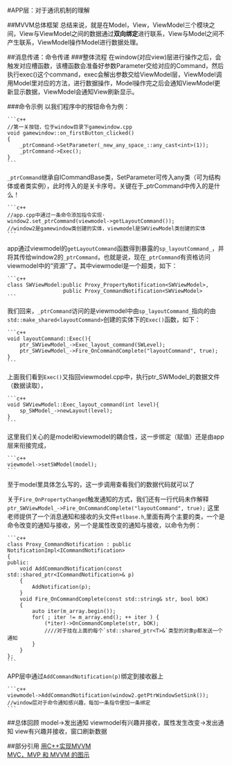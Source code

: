 #APP层：对于通讯机制的理解

##MVVM总体框架
总结来说，就是在Model，View，ViewModel三个模块之间，View与ViewModel之间的数据通过**双向绑定**进行联系，View与Model之间不产生联系，ViewModel操作Model进行数据处理。

##消息传递：命令传递
###整体流程
在window(对应view)层进行操作之后，会触发对应槽函数，该槽函数会准备好参数Parameter交给对应的Command，然后执行exec()这个command，exec会解出参数交给ViewModel层，ViewModel调用Model里对应的方法，进行数据操作，Model操作完之后会通知ViewModel更新显示数据，ViewModel会通知View刷新显示。

###命令示例
以我们程序中的按钮命令为例：

	```c++
	//第一关按钮，位于window目录下gamewindow.cpp    
	void gamewindow::on_firstButton_clicked()
	{
	    _ptrCommand->SetParameter(_new_any_space_::any_cast<int>(1));
	    _ptrCommand->Exec();
	}
	```

`_ptrCommand`继承自ICommandBase类，SetParameter可传入any类（可为结构体或者类实例），此时传入的是<int>关卡序号。关键在于_ptrCommand中传入的是什么！

	```c++
	//app.cpp中通过一条命令添加指令实现·
	window2.set_ptrCommand(viewmodel->getLayoutCommand());
	//window2是gamewindow类创建的实体，viewmodel是SWViewModel类创建的实体
	```

app通过viewmodel的`getLayoutCommand`函数得到暴露的`sp_layoutCommand_`，并将其传给window2的`_ptrCommand`，也就是说，现在`_ptrCommand`有资格访问viewmodel中的“资源”了。其中viewmodel是一个超类，如下：

	```c++
	class SWViewModel:public Proxy_PropertyNotification<SWViewModel>,
        			  public Proxy_CommandNotification<SWViewModel>
    ```

我们回来，`_ptrCommand`访问的是viewmodel中由`sp_layoutCommand_`指向的由`std::make_shared<layoutCommand>`创建的实体下的`Exec()`函数，如下：

	```c++
	void layoutCommand::Exec(){
	    ptr_SWViewModel_->Exec_layout_command(SWLevel);
	    ptr_SWViewModel_->Fire_OnCommandComplete("layoutCommand", true);
	}
	```

上面我们看到`Exec()`又指回viewmodel.cpp中，执行ptr_SWModel_的数据文件（数据读取），

	```c++
	void SWViewModel::Exec_layout_command(int level){
	    sp_SWModel_->newLayout(level);
	}
	```

这里我们关心的是model和viewmodel的耦合性，这一步绑定（赋值）还是由app层来衔接完成，

	```c++
	viewmodel->setSWModel(model);
	```


至于model里具体怎么写的，这一步调用查看我们的数据代码就可以了

关于`Fire_OnPropertyChanged`触发通知的方式，我们还有一行代码未作解释
`ptr_SWViewModel_->Fire_OnCommandComplete("layoutCommand", true);`
这里老师提供了一个消息通知和接收的头文件`etlbase.h`,里面有两个主要的类，一个是命令改变的通知与接收，另一个是属性改变的通知与接收，以命令为例：

	```c++
	class Proxy_CommandNotification : public NotificationImpl<ICommandNotification>
	{
	public:
		void AddCommandNotification(const std::shared_ptr<ICommandNotification>& p)
		{
			AddNotification(p);
		}
		void Fire_OnCommandComplete(const std::string& str, bool bOK)
		{
			auto iter(m_array.begin());
			for( ; iter != m_array.end(); ++ iter ) {
				(*iter)->OnCommandComplete(str, bOK);
				////对于挂在上面的每个`std::shared_ptr<T>&`类型的对象p都发送一个通知
			}
		}
	};
	```

APP层中通过`AddCommandNotification(p)`绑定到接收器上

	```c++
	viewmodel->AddCommandNotification(window2.getPtrWindowSetSink());
	//window层对于命令通知感兴趣，每加一条指令便加一条绑定
	```

##总体回顾
model->发出通知  viewmodel有兴趣并接收，属性发生改变->发出通知  view有兴趣并接收，窗口刷新数据

##部分引用
[用C++实现MVVM](https://yanghan.life/2017/07/12/%E7%94%A8C-%E5%AE%9E%E7%8E%B0MVVM/)  
[MVC，MVP 和 MVVM 的图示](http://www.ruanyifeng.com/blog/2015/02/mvcmvp_mvvm.html)